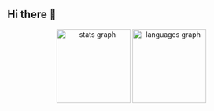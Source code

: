 ## Hi there 👋

<div align="center">
  <img src="https://github-readme-stats.vercel.app/api?username=andrewyamagata&hide_title=false&hide_rank=false&show_icons=true&include_all_commits=true&count_private=true&disable_animations=false&theme=tokyonight&locale=en&hide_border=false&order=1" height="150" alt="stats graph"  />
  <img src="https://github-readme-stats.vercel.app/api/top-langs?username=andrewyamagata&locale=en&hide_title=false&layout=compact&card_width=320&langs_count=5&theme=tokyonight&hide_border=false&order=2" height="150" alt="languages graph"  />
</div>

###



###

<!--
**andrewyamagata/andrewyamagata** is a ✨ _special_ ✨ repository because its `README.md` (this file) appears on your GitHub profile.
<img src="https://raw.githubusercontent.com/andrewyamagata/andrewyamagata/output/snake.svg" alt="Snake animation" />
-->
